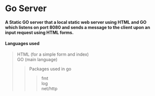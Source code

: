 # Go Server
#### A Static GO server that  a local static web server using HTML and GO which listens on port 8080 and sends a message to the client upon an input request using HTML forms.
#### Languages used
> HTML (for a simple form and index) <br />
> GO (main language) <br />
>> Packages used in go  <br />
>>> fmt  <br />
>>> log  <br />
>>> net/http
